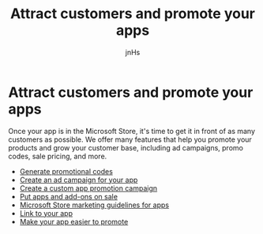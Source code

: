﻿---
author: jnHs
Description: Attract customers and promote your apps
title: Attract customers and promote your apps
ms.author: wdg-dev-content
ms.date: 10/26/2017
ms.topic: article
ms.prod: windows
ms.technology: uwp
keywords: windows 10, uwp
---

# Attract customers and promote your apps

Once your app is in the Microsoft Store, it's time to get it in front of as many customers as possible. We offer many features that help you promote your products and grow your customer base, including ad campaigns, promo codes, sale pricing, and more.

-   [Generate promotional codes](generate-promotional-codes.md)
-   [Create an ad campaign for your app](create-an-ad-campaign-for-your-app.md)
-   [Create a custom app promotion campaign](create-a-custom-app-promotion-campaign.md)
-   [Put apps and add-ons on sale](put-apps-and-add-ons-on-sale.md)
-   [Microsoft Store marketing guidelines for apps](app-marketing-guidelines.md)
-   [Link to your app](link-to-your-app.md)
-   [Make your app easier to promote](make-your-app-easier-to-promote.md)

 

 
